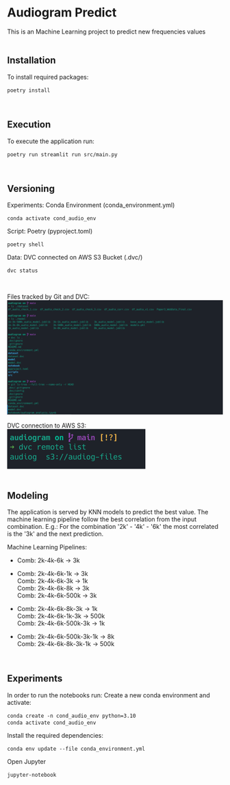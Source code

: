 # Audiogram Predict
This is an Machine Learning project to predict new frequencies values  
<br>
## Installation
To install required packages:
```
poetry install
```
<br>

## Execution
To execute the application run:
```
poetry run streamlit run src/main.py
```
<br>

## Versioning

Experiments: Conda Environment (conda_environment.yml)

```
conda activate cond_audio_env
```
  
Script: Poetry (pyproject.toml)
```
poetry shell
```

Data: DVC connected on AWS S3 Bucket (.dvc/)
```
dvc status
```
<br>

Files tracked by Git and DVC:
![](image/files_git_dvc.png)

DVC connection to AWS S3:  
![](image/dvc_remote_list.png)
<br>
<br>

## Modeling
The application is served by KNN models to predict the best value.
The machine learning pipeline follow the best correlation from the input combination.
E.g.: For the combination '2k' - '4k' - '6k' the most correlated is the '3k' and the next prediction.

Machine Learning Pipelines:

- Comb: 2k-4k-6k -> 3k  

- Comb: 2k-4k-6k-1k -> 3k  
Comb: 2k-4k-6k-3k -> 1k  
Comb: 2k-4k-6k-8k -> 3k  
Comb: 2k-4k-6k-500k -> 3k  

- Comb: 2k-4k-6k-8k-3k -> 1k  
Comb: 2k-4k-6k-1k-3k -> 500k  
Comb: 2k-4k-6k-500k-3k -> 1k  

- Comb: 2k-4k-6k-500k-3k-1k -> 8k  
Comb: 2k-4k-6k-8k-3k-1k -> 500k  
<br>

## Experiments
In order to run the notebooks run:
Create a new conda environment and activate:
```
conda create -n cond_audio_env python=3.10
conda activate cond_audio_env
```

Install the required dependencies:
```
conda env update --file conda_environment.yml
```

Open Jupyter
```
jupyter-notebook
```